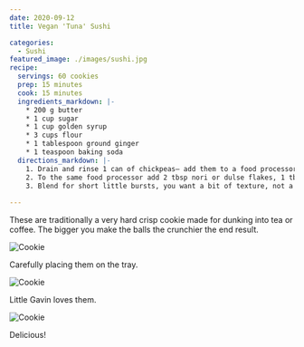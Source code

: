 ```yaml
---
date: 2020-09-12
title: Vegan 'Tuna' Sushi

categories:
  - Sushi
featured_image: ./images/sushi.jpg
recipe:
  servings: 60 cookies
  prep: 15 minutes
  cook: 15 minutes
  ingredients_markdown: |-
    * 200 g butter
    * 1 cup sugar
    * 1 cup golden syrup
    * 3 cups flour
    * 1 tablespoon ground ginger
    * 1 teaspoon baking soda
  directions_markdown: |-
    1. Drain and rinse 1 can of chickpeas— add them to a food processor
    2. To the same food processor add 2 tbsp nori or dulse flakes, 1 tbsp onion powder, 1 tsp garlic powder, 1 tsp lemon juice, 2 tbsp coconut aminos (or a sweet soy sauce, can use soy sauce and maple), 1/4 cup nutritional yeast, general swirl of sriracha, 1 tsp chopped capers, 1 tsp fresh dill and 1 tbsp mustard
    3. Blend for short little bursts, you want a bit of texture, not a paste. Adjust salt if you need a little extra. Can also add vegan mayo if you’re keen but I’m keeping this whole food plant based 
   
---
```

These are traditionally a very hard crisp cookie made for dunking into tea or coffee. The bigger you make the balls the crunchier the end result.

![Cookie](https://source.unsplash.com/euGck1ifvp0)

Carefully placing them on the tray.

![Cookie](https://source.unsplash.com/RUPPakds28k)

Little Gavin loves them.

![Cookie](https://source.unsplash.com/YnrSLOAjOEA)

Delicious!
